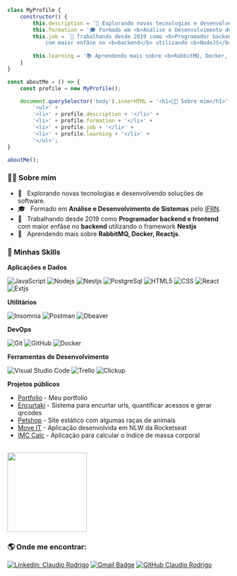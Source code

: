 
```javascript
class MyProfile {
    constructor() {
        this.description = '🤔 Explorando novas tecnologias e desenvolvendo soluções de software.';
        this.formation = '🎓 Formado em <b>Análise e Desenvolvimento de Sistemas</b> pelo IFRN';
        this.job = `💼 Trabalhando desde 2019 como <b>Programador backend e frontend</b>
            com maior enfâse no <b>backend</b> utilizando <b>NodeJS</b> e seus frameworks associados como <b>NestJS, Express, Fastify</b>`;
            
        this.learning = '📚 Aprendendo mais sobre <b>RabbitMQ, Docker, ReactJS., NextJS</b>'
    }
}

const aboutMe = () => {
    const profile = new MyProfile();

    document.querySelector('body').innerHTML = '<h1>👨‍💻 Sobre mim</h1>' +
        '<ul>' +
        '<li>' + profile.description + '</li>' +
        '<li>' + profile.formation + '</li>' +
        '<li>' + profile.job + '</li>' +
        '<li>' + profile.learning + '</li>' +
        '</ul>';
}

aboutMe();
```

<h3> 👨‍💻 Sobre mim </h3>

- 🤔 &nbsp; Explorando novas tecnologias e desenvolvendo soluções de software.
- 🎓 &nbsp; Formado em **Análise e Desenvolvimento de Sistemas** pelo <a href="https://portal.ifrn.edu.br/ensino/cursos/cursos-de-graduacao/tecnologia/tecnologia-em-analise-e-desenvolvimento-de-sistemas/view">IFRN</a>.
- 💼 &nbsp; Trabalhando desde 2019 como **Programador backend e frontend** com maior enfâse no **backend** utilizando o framework **Nestjs**
- 🌱 &nbsp; Aprendendo mais sobre **RabbitMQ, Docker, Reactjs**.

<h3> 🚀 Minhas Skills </h3>

**Aplicações e Dados**

  ![JavaScript](https://img.shields.io/badge/-JavaScript-333333?style=flat&logo=javascript)
  ![Nodejs](https://img.shields.io/badge/Node.js-333333?style=flat&logo=node.js)
  ![Nestjs](https://img.shields.io/badge/-Nestjs-333333?style=flat&logo=nestjs)
  ![PostgreSql](https://img.shields.io/badge/-PostgreSQL-333333?style=flat&logo=postgresql)
  ![HTML5](https://img.shields.io/badge/-HTML5-333333?style=flat&logo=HTML5)
  ![CSS](https://img.shields.io/badge/-CSS-333333?style=flat&logo=CSS3&logoColor=1572B6)
  ![React](https://img.shields.io/badge/-React-333333?style=flat&logo=react)
  ![Extjs](https://img.shields.io/badge/-Extjs-333333?style=flat&logo=extjs)
  
  
**Utilitários**

  ![Insomnia](https://img.shields.io/badge/-Insomnia-333333?style=flat&logo=insomnia)
  ![Postman](https://img.shields.io/badge/-Postman-333333?style=flat&logo=postman)
  ![Dbeaver](https://img.shields.io/badge/-Dbeaver-333333?style=flat&logo=dbeaver)

**DevOps**

  ![Git](https://img.shields.io/badge/-Git-333333?style=flat&logo=git)
  ![GitHub](https://img.shields.io/badge/-GitHub-333333?style=flat&logo=github)
  ![Docker](https://img.shields.io/badge/-Docker-333333?style=flat&logo=docker)

**Ferramentas de Desenvolvimento**

  ![Visual Studio Code](https://img.shields.io/badge/-Visual%20Studio%20Code-333333?style=flat&logo=visual-studio-code&logoColor=007ACC)
  ![Trello](https://img.shields.io/badge/-Trello-333333?style=flat&logo=trello&logoColor=007ACC)
  ![Clickup](https://img.shields.io/badge/-Clickup-333333?style=flat&logo=clickup&logoColor=007ACC)
  
 **Projetos públicos**
 
 - <a href="http://bee-check.herokuapp.com">Portfolio</a> - Meu portfolio
 - <a href="http://bee-check.herokuapp.com">Encurtaki</a> - Sistema para encurtar urls, quantificar acessos e gerar qrcodes 
 - <a href="https://petshop-nodets.herokuapp.com/">Petshop</a> - Site estático com algumas raças de animais  
 - <a href="https://moveit-claudiozh.vercel.app/">Move IT</a> - Aplicação desenvolvida em NLW da Rocketseat
 - <a href="https://react-calc-imc-claudiozh.vercel.app/">IMC Calc</a> - Aplicação para calcular o índice de massa corporal
<br/>

<a href="https://github.com/claudiozh">
  <img height="180em" src="https://github-readme-stats.vercel.app/api?username=claudiozh&theme=dracula&show_icons=true" />
</a>

<br/>

<h3> 🌎 Onde me encontrar: </h3> 

[![Linkedin: Claudio Rodrigo](https://img.shields.io/badge/-Claudio-blue?style=flat-square&logo=Linkedin&logoColor=white&link=https://www.linkedin.com/in/claudio-rodrigo-medeiros-515755127/)](https://www.linkedin.com/in/claudio-rodrigo-medeiros-515755127/)
[![Gmail Badge](https://img.shields.io/badge/-claudiorodrigozh@email.com-006bed?style=flat-square&logo=Gmail&logoColor=white&link=mailto:claudiorodrigozh@gmail.com)](mailto:claudiorodrigozh@gmail.com)
[![GitHub Claudio Rodrigo](https://img.shields.io/github/followers/VanessaSwerts?label=follow&style=social)](https://github.com/claudiozh)



